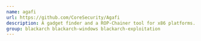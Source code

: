 ```yaml
---
name: agafi
url: https://github.com/CoreSecurity/Agafi
description: A gadget finder and a ROP-Chainer tool for x86 platforms.
group: blackarch blackarch-windows blackarch-exploitation
---
```

